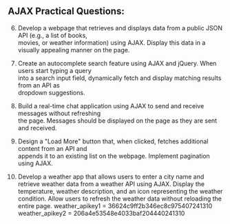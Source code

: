 ## AJAX Practical Questions:  

6. Develop a webpage that retrieves and displays data from a public JSON API (e.g., a list of books,  
movies, or weather information) using AJAX. Display this data in a visually appealing manner 
on  the page.  

7. Create an autocomplete search feature using AJAX and jQuery. When users start typing a query  
into a search input field, dynamically fetch and display matching results from an API as  
dropdown suggestions.  

8. Build a real-time chat application using AJAX to send and receive messages without refreshing  
the page. Messages should be displayed on the page as they are sent and received. 

9. Design a "Load More" button that, when clicked, fetches additional content from an API and  
appends it to an existing list on the webpage. Implement pagination using AJAX. 
 
10. Develop a weather app that allows users to enter a city name and retrieve weather data from 
a weather API using AJAX. Display the temperature, weather description, and an icon 
representing  the weather condition. Allow users to refresh the weather data without reloading 
the entire  page.
weather_apikey1 = 36624c9ff2b346ec8c975407241310
weather_apikey2 = 206a4e53548e4033baf204440241310

